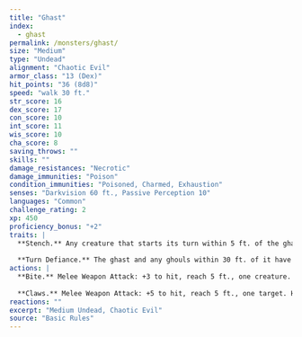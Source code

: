```yaml
---
title: "Ghast"
index:
  - ghast
permalink: /monsters/ghast/
size: "Medium"
type: "Undead"
alignment: "Chaotic Evil"
armor_class: "13 (Dex)"
hit_points: "36 (8d8)"
speed: "walk 30 ft."
str_score: 16
dex_score: 17
con_score: 10
int_score: 11
wis_score: 10
cha_score: 8
saving_throws: ""
skills: ""
damage_resistances: "Necrotic"
damage_immunities: "Poison"
condition_immunities: "Poisoned, Charmed, Exhaustion"
senses: "Darkvision 60 ft., Passive Perception 10"
languages: "Common"
challenge_rating: 2
xp: 450
proficiency_bonus: "+2"
traits: |
  **Stench.** Any creature that starts its turn within 5 ft. of the ghast must succeed on a DC 10 Constitution saving throw or be poisoned until the start of its next turn. On a successful saving throw, the creature is immune to the ghast's Stench for 24 hours.
  
  **Turn Defiance.** The ghast and any ghouls within 30 ft. of it have advantage on saving throws against effects that turn undead.
actions: |
  **Bite.** Melee Weapon Attack: +3 to hit, reach 5 ft., one creature. Hit: 12 (2d8 + 3) piercing damage.
  
  **Claws.** Melee Weapon Attack: +5 to hit, reach 5 ft., one target. Hit: 10 (2d6 + 3) slashing damage. If the target is a creature other than an undead, it must succeed on a DC 10 Constitution saving throw or be paralyzed for 1 minute. The target can repeat the saving throw at the end of each of its turns, ending the effect on itself on a success.
reactions: ""
excerpt: "Medium Undead, Chaotic Evil"
source: "Basic Rules"
---
```

